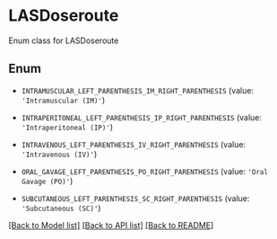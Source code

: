 # LASDoseroute

Enum class for LASDoseroute

## Enum

* `INTRAMUSCULAR_LEFT_PARENTHESIS_IM_RIGHT_PARENTHESIS` (value: `'Intramuscular (IM)'`)

* `INTRAPERITONEAL_LEFT_PARENTHESIS_IP_RIGHT_PARENTHESIS` (value: `'Intraperitoneal (IP)'`)

* `INTRAVENOUS_LEFT_PARENTHESIS_IV_RIGHT_PARENTHESIS` (value: `'Intravenous (IV)'`)

* `ORAL_GAVAGE_LEFT_PARENTHESIS_PO_RIGHT_PARENTHESIS` (value: `'Oral Gavage (PO)'`)

* `SUBCUTANEOUS_LEFT_PARENTHESIS_SC_RIGHT_PARENTHESIS` (value: `'Subcutaneous (SC)'`)

[[Back to Model list]](../README.md#documentation-for-models) [[Back to API list]](../README.md#documentation-for-api-endpoints) [[Back to README]](../README.md)


